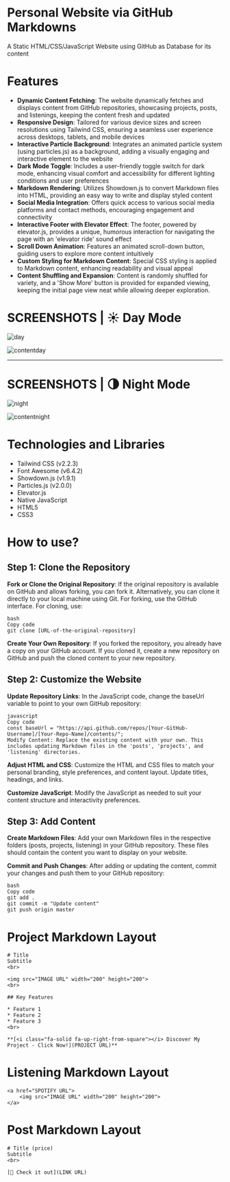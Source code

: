 # Personal Website via GitHub Markdowns
A Static HTML/CSS/JavaScript Website using GitHub as Database for its content

# Features
* **Dynamic Content Fetching**: The website dynamically fetches and displays content from GitHub repositories, showcasing projects, posts, and listenings, keeping the content fresh and updated
* **Responsive Design**: Tailored for various device sizes and screen resolutions using Tailwind CSS, ensuring a seamless user experience across desktops, tablets, and mobile devices
* **Interactive Particle Background**: Integrates an animated particle system (using particles.js) as a background, adding a visually engaging and interactive element to the website
* **Dark Mode Toggle**: Includes a user-friendly toggle switch for dark mode, enhancing visual comfort and accessibility for different lighting conditions and user preferences
* **Markdown Rendering**: Utilizes Showdown.js to convert Markdown files into HTML, providing an easy way to write and display styled content
* **Social Media Integration**: Offers quick access to various social media platforms and contact methods, encouraging engagement and connectivity
* **Interactive Footer with Elevator Effect**: The footer, powered by elevator.js, provides a unique, humorous interaction for navigating the page with an 'elevator ride' sound effect
* **Scroll Down Animation**: Features an animated scroll-down button, guiding users to explore more content intuitively
* **Custom Styling for Markdown Content**: Special CSS styling is applied to Markdown content, enhancing readability and visual appeal
* **Content Shuffling and Expansion**: Content is randomly shuffled for variety, and a 'Show More' button is provided for expanded viewing, keeping the initial page view neat while allowing deeper exploration.


# SCREENSHOTS | ☀️ Day Mode
![day](https://github.com/tobwil/markdown_website/assets/72387477/906b8086-02a1-489f-b8e8-16f12bc270f7)

![contentday](https://github.com/tobwil/markdown_website/assets/72387477/05bc9f86-bd80-48fb-939c-120d14ed046b)

---

# SCREENSHOTS | 🌗 Night Mode
![night](https://github.com/tobwil/markdown_website/assets/72387477/2530b4d9-6d79-4127-9aa9-d057144c7b24)

![contentnight](https://github.com/tobwil/markdown_website/assets/72387477/756b6e58-6bba-4c71-8bdb-727cfae6a64d)

# Technologies and Libraries
* Tailwind CSS (v2.2.3)
* Font Awesome (v6.4.2)
* Showdown.js (v1.9.1)
* Particles.js (v2.0.0)
* Elevator.js
* Native JavaScript
* HTML5
* CSS3

# How to use?
## Step 1: Clone the Repository
**Fork or Clone the Original Repository**: If the original repository is available on GitHub and allows forking, you can fork it. Alternatively, you can clone it directly to your local machine using Git. For forking, use the GitHub interface. For cloning, use:
```
bash
Copy code
git clone [URL-of-the-original-repository]
```
**Create Your Own Repository**: If you forked the repository, you already have a copy on your GitHub account. If you cloned it, create a new repository on GitHub and push the cloned content to your new repository.

## Step 2: Customize the Website
**Update Repository Links**: In the JavaScript code, change the baseUrl variable to point to your own GitHub repository:
```
javascript
Copy code
const baseUrl = "https://api.github.com/repos/[Your-GitHub-Username]/[Your-Repo-Name]/contents/";
Modify Content: Replace the existing content with your own. This includes updating Markdown files in the 'posts', 'projects', and 'listening' directories.
```
**Adjust HTML and CSS**: Customize the HTML and CSS files to match your personal branding, style preferences, and content layout. Update titles, headings, and links.

**Customize JavaScript**: Modify the JavaScript as needed to suit your content structure and interactivity preferences.

## Step 3: Add Content
**Create Markdown Files**: Add your own Markdown files in the respective folders (posts, projects, listening) in your GitHub repository. These files should contain the content you want to display on your website.

**Commit and Push Changes**: After adding or updating the content, commit your changes and push them to your GitHub repository:
```
bash
Copy code
git add .
git commit -m "Update content"
git push origin master
```

# Project Markdown Layout
```
# Title
Subtitle
<br>

<img src="IMAGE URL" width="200" height="200">
<br>

## Key Features

* Feature 1
* Feature 2
* Feature 3
<br>

**[<i class="fa-solid fa-up-right-from-square"></i> Discover My Project - Click Now!](PROJECT URL)**
```
# Listening Markdown Layout
```
<a href="SPOTIFY URL">
    <img src="IMAGE URL" width="200" height="200">
</a>
```
# Post Markdown Layout
```
# Title (price)
Subtitle
<br>

[🧳 Check it out](LINK URL)
```
